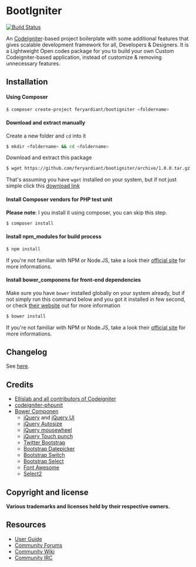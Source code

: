 # BootIgniter

[![Build Status](https://travis-ci.org/feryardiant/bootigniter.svg?branch=master)](https://travis-ci.org/feryardiant/bootigniter)

An [CodeIgniter](https://github.com/EllisLab/CodeIgniter)-based project boilerplate with some additional features that gives scalable development framework for all, Developers & Designers. It is a Lightweight Open codes package for you to build your own Custom Codeigniter-based application, instead of customize & removing unnecessary features.

## Installation

#### Using Composer

```bash
$ composer create-project feryardiant/bootigniter <foldername>
```

#### Download and extract manually

Create a new folder and `cd` into it

```bash
$ mkdir <foldername> && cd <foldername>
```

Download and extract this package

```bash
$ wget https://github.com/feryardiant/bootigniter/archive/1.0.0.tar.gz -qO - | tar xz
```

That's assuming you have `wget` installed on your system, but if not just simple click this [download link](https://github.com/feryardiant/bootigniter/archive/1.0.0.tar.gz)

#### Install Composer vendors for PHP test unit

**Please note**: I you install it using composer, you can skip this step.

```bash
$ composer install
```

#### Install npm_modules for build process

```bash
$ npm install
```

If you're not familiar with NPM or Node.JS, take a look their [official site](http://nodejs.org/) for more informations.

#### Install bower_componens for front-end dependencies

Make sure you have `bower` installed globally on your system already, but if not simply run this command below and you got it installed in few second, or check [their website](http://bower.io/#install-bower) out for more information

```bash
$ bower install
```

If you're not familiar with NPM or Node.JS, take a look their [official site](http://nodejs.org/) for more informations.

## Changelog

See [here](https://github.com/feryardiant/bootigniter/releases).

## Credits

+ [Ellislab and all contributors of Codeigniter](https://github.com/EllisLab/CodeIgniter)
+ [codeigniter-phpunit](https://github.com/fmalk/codeigniter-phpunit)
+ [Bower Componen](http://bower.io)
  + [jQuery](http://jquery.com) and [jQuery UI](http://jqueryui.com)
  + [jQuery Autosize](http://www.jacklmoore.com/autosize)
  + [jQuery mousewheel](http://brandon.aaron.sh)
  + [jQuery Touch punch](http://touchpunch.furf.com)
  + [Twitter Bootstrap](http://getbootstrap.com)
  + [Bootstrap Datepicker](http://www.eyecon.ro/bootstrap-datepicker)
  + [Bootstrap Switch](http://www.bootstrap-switch.org)
  + [Bootstrap Select](http://silviomoreto.github.com/bootstrap-select/3)
  + [Font Awesome](http://fortawesome.github.io/Font-Awesome/)
  + [Select2](http://ivaynberg.github.io/select2/)

## Copyright and license

**Various trademarks and licenses held by their respective owners.**

## Resources

- [User Guide](http://ellislab.com/codeigniter/user_guide/)
- [Community Forums](http://ellislab.com/forums/)
- [Community Wiki](https://github.com/EllisLab/CodeIgniter/wiki/)
- [Community IRC](http://ellislab.com/codeigniter/irc)
